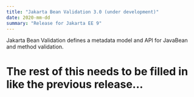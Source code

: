 ```yaml
---
title: "Jakarta Bean Validation 3.0 (under development)"
date: 2020-mm-dd
summary: "Release for Jakarta EE 9"
---
```

Jakarta Bean Validation defines a metadata model and API for JavaBean and method validation.

# The rest of this needs to be filled in like the previous release...
